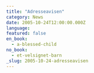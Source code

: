 ```yaml
---
title: "Adresseavisen"
category: News
date: 2005-10-24T12:00:00.000Z
language:
featured: false
en_book:
  - a-blessed-child
no_book:
  - et-velsignet-barn
_slug: 2005-10-24-adresseavisen
---
```

